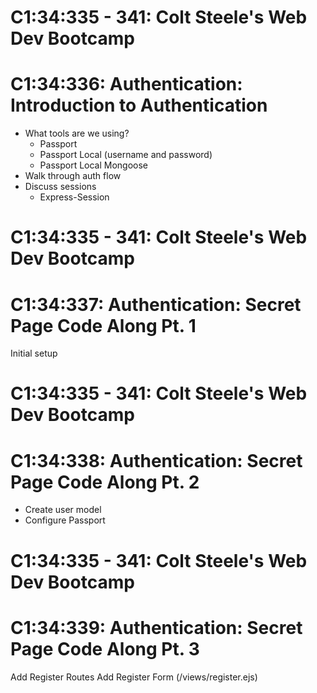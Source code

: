 # C1:34:335 - 341: Colt Steele's Web Dev Bootcamp
# C1:34:336: Authentication: Introduction to Authentication
   - What tools are we using?
      - Passport
      - Passport Local (username and password)
      - Passport Local Mongoose
   - Walk through auth flow
   - Discuss sessions
      - Express-Session

# C1:34:335 - 341: Colt Steele's Web Dev Bootcamp
# C1:34:337: Authentication: Secret Page Code Along Pt. 1
   Initial setup

# C1:34:335 - 341: Colt Steele's Web Dev Bootcamp
# C1:34:338: Authentication: Secret Page Code Along Pt. 2
   - Create user model
   - Configure Passport

# C1:34:335 - 341: Colt Steele's Web Dev Bootcamp
# C1:34:339: Authentication: Secret Page Code Along Pt. 3
   Add Register Routes
   Add Register Form (/views/register.ejs)